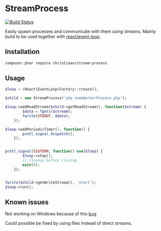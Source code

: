 StreamProcess
============
[![Build Status](https://travis-ci.org/christiaan/stream-process.png?branch=master)](https://travis-ci.org/christiaan/stream-process)

Easily spawn processes and communicate with them using streams. Mainly build to be used together with [react/event-loop](https://packagist.org/packages/react/event-loop).

Installation
------------
````sh
composer.phar require christiaan/stream-process
````
Usage
-----
````php
$loop = \React\EventLoop\Factory::create();

$child = new StreamProcess('php someWorkerProcess.php');

$loop->addReadStream($child->getReadStream(), function($stream) {
        $data = fgets($stream);
        fwrite(STDOUT, $data);
    });

$loop->addPeriodicTimer(1, function() {
        pcntl_signal_dispatch();
    });


pcntl_signal(SIGTERM, function() use($loop) {
        $loop->stop();
        // Cleanup before closing
        exit(0);
    });


fwrite($child->getWriteStream(), 'start');
$loop->run();

````

Known issues
------------
Not working on Windows because of this [bug](https://bugs.php.net/bug.php?id=47918)

Could possible be fixed by using files instead of direct streams.